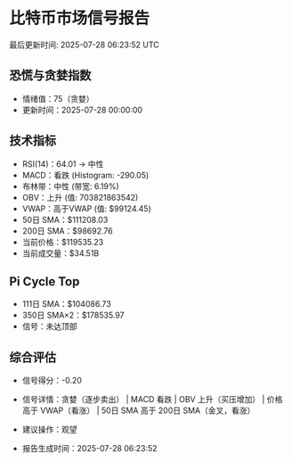 # 比特币市场信号报告

最后更新时间: 2025-07-28 06:23:52 UTC

## 恐慌与贪婪指数
- 情绪值：75（贪婪）
- 更新时间：2025-07-28 00:00:00

## 技术指标
- RSI(14)：64.01 → 中性
- MACD：看跌 (Histogram: -290.05)
- 布林带：中性 (带宽: 6.19%)
- OBV：上升 (值: 703821863542)
- VWAP：高于VWAP (值: $99124.45)
- 50日 SMA：$111208.03
- 200日 SMA：$98692.76
- 当前价格：$119535.23
- 当前成交量：$34.51B

## Pi Cycle Top
- 111日 SMA：$104086.73
- 350日 SMA×2：$178535.97
- 信号：未达顶部

## 综合评估
- 信号得分：-0.20
- 信号详情：贪婪（逐步卖出） | MACD 看跌 | OBV 上升（买压增加） | 价格高于 VWAP（看涨） | 50日 SMA 高于 200日 SMA（金叉，看涨）
- 建议操作：观望

- 报告生成时间：2025-07-28 06:23:52